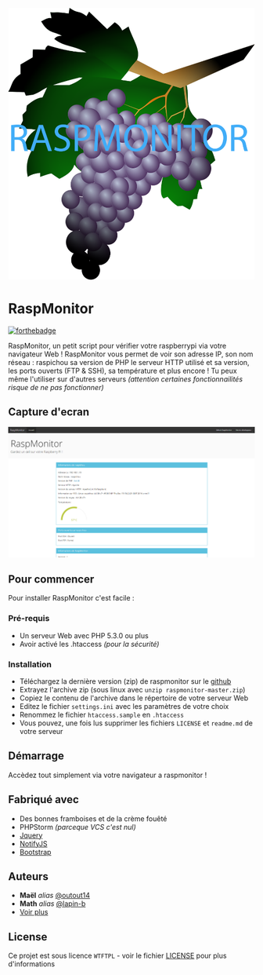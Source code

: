 ![LOGO](https://raw.githubusercontent.com/outout14/raspmonitor/master/logo.png)
# RaspMonitor 
[![forthebadge](http://forthebadge.com/images/badges/powered-by-electricity.svg)](http://forthebadge.com)

RaspMonitor, un petit script pour vérifier votre raspberrypi via votre navigateur Web !
RaspMonitor vous permet de voir son adresse IP, son nom réseau : raspichou sa version de PHP le serveur HTTP utilisé et sa version, les ports ouverts (FTP & SSH), sa température et plus encore ! Tu peux même l'utiliser sur d'autres serveurs _(attention certaines fonctionnailités risque de ne pas fonctionner)_

## Capture d'ecran 
![SCREEN](https://raw.githubusercontent.com/outout14/raspmonitor/master/capture.PNG)

## Pour commencer
Pour installer RaspMonitor c'est facile : 

### Pré-requis
- Un serveur Web avec PHP 5.3.0 ou plus
- Avoir activé les .htaccess _(pour la sécurité)_

### Installation
- Téléchargez la dernière version (zip) de raspmonitor sur le [github](https://github.com/outout14/raspmonitor/releases)
- Extrayez l'archive zip (sous linux avec ```unzip raspmonitor-master.zip```)
- Copiez le contenu de l'archive dans le répertoire de votre serveur Web
- Editez le fichier ```settings.ini``` avec les paramètres de votre choix
- Renommez le fichier ```htaccess.sample``` en ```.htaccess```
- Vous pouvez, une fois lus supprimer les fichiers ```LICENSE``` et ```readme.md``` de votre serveur 

## Démarrage
Accèdez tout simplement via votre navigateur a raspmonitor !

## Fabriqué avec
- Des bonnes framboises et de la crème fouêté
- PHPStorm _(parceque VCS c'est nul)_
- [Jquery](https://jquery.com)
- [NotifyJS](https://notifyjs.com)
- [Bootstrap](https://getbootstrap.com/)

## Auteurs
* **Maël** _alias_ [@outout14](https://github.com/outout14)
* **Math** _alias_ [@lapin-b](https://github.com/lapin-b)
* [Voir plus](https://github.com/outout14/raspmonitor/contributors)

## License

Ce projet est sous licence ``WTFTPL`` - voir le fichier [LICENSE](https://github.com/outout14/raspmonitor/blob/master/LICENSE) pour plus d'informations

